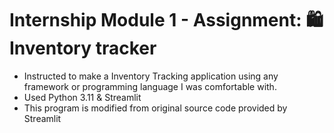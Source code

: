 # Internship Module 1 - Assignment: :shopping: Inventory tracker

- Instructed to make a Inventory Tracking application using any framework or programming language I was comfortable with.
- Used Python 3.11 & Streamlit
- This program is modified from original source code provided by Streamlit
